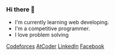 ### Hi there 👋

<!--
**Sezaan/Sezaan** is a ✨ _special_ ✨ repository because its `README.md` (this file) appears on your GitHub profile.

Here are some ideas to get you started:

- 🔭 I’m currently working on ...
- 🌱 I’m currently learning ...
- 👯 I’m looking to collaborate on ...
- 🤔 I’m looking for help with ...
- 💬 Ask me about ...
- 📫 How to reach me: ...
- 😄 Pronouns: ...
- ⚡ Fun fact: ...
-->


- I'm currently learning web developing.
- I'm a competitive programmer.
- I love problem solving

[Codeforces](https://codeforces.com/profile/GeraltofRivia)
[AtCoder](https://atcoder.jp/users/Bojack)
[LinkedIn](https://www.linkedin.com/in/sezaan/)
[Facebook](https://www.facebook.com/aimless.aimer)
